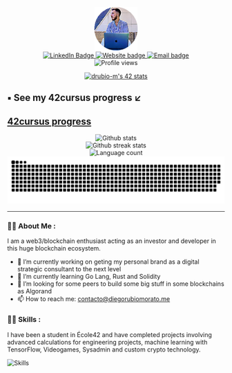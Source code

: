 <!-- https://shields.io/ -->
<div id="header" align="center">
  <img src="media/git-pic-round.png" width="100"/>
  <div id="badges">
	<a href="https://www.linkedin.com/in/diego-rubio-morato/">
		<img src="https://img.shields.io/badge/LinkedIn-393C46?style=for-the-badge&logo=LinkedIn&logoColor=0A66C2" alt="LinkedIn Badge"/>
	</a>
	<a href="https://diegorubiomorato.me/">
		<img src="https://img.shields.io/badge/-diegorubiomorato.me-%23FBA92C" alt="Website badge"/>
	</a>
	<a href="mailto:contacto@diegorubiomorato.me">
		<img src="https://img.shields.io/badge/contacto@diegorubiomorato.me-393C46?style=for-the-badge&logo=Gmail" alt="Email badge"/>
	</a>
</div>
<img src="https://komarev.com/ghpvc/?username=zarpos&style=flat-square&color=FBA92C" 
        alt="Profile views"/>
</div>

<p align="center">
	<a href="https://github.com/JaeSeoKim/badge42"><img src="https://badge42.vercel.app/api/v2/cleftj9sk00060fmcpnm54ggs/stats?cursusId=21&coalitionId=66" alt="drubio-m's 42 stats" /></a>
</p>




## ▪️ See my 42cursus progress ↙️ 

[42cursus progress](https://github.com/zarpos/42cursus)
---

<!-- https://github.com/anuraghazra/github-readme-stats -->
<div align="center">
	<img src="https://github-readme-stats.vercel.app/api?username=zarpos&count_private=true&title_color=FBA92C&text_color=FFFFFF&icon_color=FBA92C&bg_color=0D1117&hide_border=true" alt="Github stats">
</div>

<!-- To customise ^ https://github-readme-streak-stats.herokuapp.com/demo -->
<div align="center">
	<img src="https://github-readme-streak-stats.herokuapp.com?user=zarpos&hide_border=true&background=0D1117&stroke=FFFFFF&sideNums=FFFFFF&ring=FBA92C&fire=FBA92C&currStreakNum=FFFFFF&currStreakLabel=FFFFFF&sideLabels=FFFFFF&dates=555555" alt="Github streak stats">
</div>

<div align="center">
	<img src="https://github-readme-stats.vercel.app/api/top-langs/?username=zarpos&layout=compact&langs_count=6e&title_color=FBA92C&text_color=FFFFFF&icon_color=EC6576&bg_color=0D1117&hide_border=true" alt="Language count">
</div>

<div align="center">
  <img  src="https://github.com/1999AZZAR/1999AZZAR/blob/main/resources/img/grid-snake.svg"
       alt="snake" /></a>
</div>

---

### :technologist: About Me :

I am a web3/blockchain enthusiast acting as an investor and developer in this huge blockchain ecosystem.

- 🔭 I’m currently working on geting my personal brand as a digital strategic consultant to the next level
- 🌱 I’m currently learning Go Lang, Rust and Solidity
- 🤔 I’m looking for some peers to build some big stuff in some blockchains as Algorand
- 📫 How to reach me: contacto@diegorubiomorato.me

### :biking_man: Skills :

I have been a student in École42 and have completed projects involving advanced calculations for engineering projects, machine learning with TensorFlow, Videogames, Sysadmin and custom crypto technology.

<!-- https://github.com/tandpfun/skill-icons#icons-list -->
<div align="left">
	<img src="https://skillicons.dev/icons?i=bash,c,cs,cpp,dotnet,git,github,html,js,linux,md,mysql,py,tensorflow,vim,wordpress&perline=10" alt="Skills">
</div>
